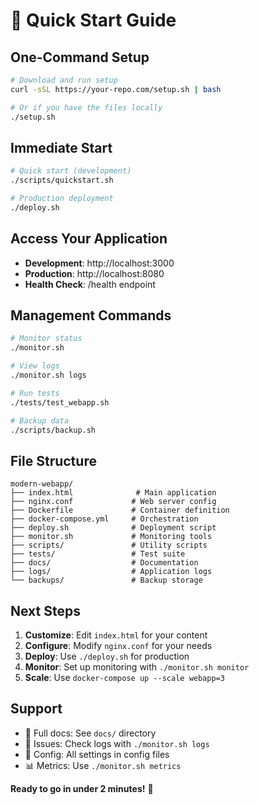 # 🚀 Quick Start Guide

## One-Command Setup

```bash
# Download and run setup
curl -sSL https://your-repo.com/setup.sh | bash

# Or if you have the files locally
./setup.sh
```

## Immediate Start

```bash
# Quick start (development)
./scripts/quickstart.sh

# Production deployment
./deploy.sh
```

## Access Your Application

- **Development**: http://localhost:3000
- **Production**: http://localhost:8080
- **Health Check**: /health endpoint

## Management Commands

```bash
# Monitor status
./monitor.sh

# View logs
./monitor.sh logs

# Run tests
./tests/test_webapp.sh

# Backup data
./scripts/backup.sh
```

## File Structure

```
modern-webapp/
├── index.html              # Main application
├── nginx.conf             # Web server config
├── Dockerfile             # Container definition
├── docker-compose.yml     # Orchestration
├── deploy.sh              # Deployment script
├── monitor.sh             # Monitoring tools
├── scripts/               # Utility scripts
├── tests/                 # Test suite
├── docs/                  # Documentation
├── logs/                  # Application logs
└── backups/               # Backup storage
```

## Next Steps

1. **Customize**: Edit `index.html` for your content
2. **Configure**: Modify `nginx.conf` for your needs
3. **Deploy**: Use `./deploy.sh` for production
4. **Monitor**: Set up monitoring with `./monitor.sh monitor`
5. **Scale**: Use `docker-compose up --scale webapp=3`

## Support

- 📖 Full docs: See `docs/` directory
- 🐛 Issues: Check logs with `./monitor.sh logs`
- 🔧 Config: All settings in config files
- 📊 Metrics: Use `./monitor.sh metrics`

**Ready to go in under 2 minutes!** 🎉
